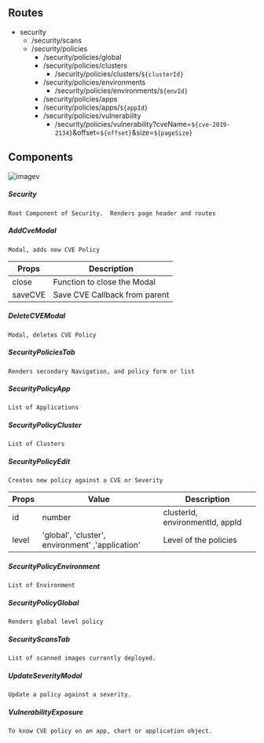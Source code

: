 ## Routes

-   security
    -   /security/scans
    -   /security/policies
        -   /security/policies/global
        -   /security/policies/clusters
            -   /security/policies/clusters/`${clusterId}`
        -   /security/policies/environments
            -   /security/policies/environments/`${envId}`
        -   /security/policies/apps
        -   /security/policies/apps/`${appId}`
        -   /security/policies/vulnerability
            -   /security/policies/vulnerability?cveName=`${cve-2019-2134}`&offset=`${offset}`&size=`${pageSize}`

## Components

![imagev](https://s3-ap-southeast-1.amazonaws.com/devtron.ai/documentation/security-components.jpg)

##### Security

`Root Component of Security. 
 Renders page header and routes`

##### AddCveModal

`Modal, adds new CVE Policy`

| Props   | Description                   |
| ------- | ----------------------------- |
| close   | Function to close the Modal   |
| saveCVE | Save CVE Callback from parent |

##### DeleteCVEModal

`Modal, deletes CVE Policy`

##### SecurityPoliciesTab

`Renders secondary Navigation, and policy form or list`

##### SecurityPolicyApp

`List of Applications`

##### SecurityPolicyCluster

`List of Clusters`

##### SecurityPolicyEdit

`Creates new policy against a CVE or Severity`

| Props | Value                                            | Description                     |
| ----- | ------------------------------------------------ | ------------------------------- |
| id    | number                                           | clusterId, environmentId, appId |
| level | 'global', 'cluster', environment' ,'application' | Level of the policies           |

##### SecurityPolicyEnvironment

`List of Environment`

##### SecurityPolicyGlobal

`Renders global level policy`

##### SecurityScansTab

`List of scanned images currently deployed.`

##### UpdateSeverityModal

`Update a policy against a severity.`

##### VulnerabilityExposure

`To know CVE policy on an app, chart or application object. `
